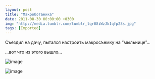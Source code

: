 ```yaml
---
layout: post
title: "Макроботаника"
date: 2011-08-30 00:00:00 +0300
img: "http://media.tumblr.com/tumblr_lqr08iWzJk1qfp23s.jpg"
tags: [Imported]
---
```


Съездил на дачу, пытался настроить макросъемку на “мыльнице”…

…вот что из этого вышло…

![image](http://media.tumblr.com/tumblr_lqr08iWzJk1qfp23s.jpg)

![image](http://media.tumblr.com/tumblr_lqr0cuIs4k1qfp23s.jpg)